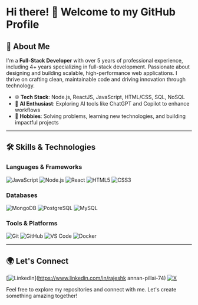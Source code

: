 # Hi there! 👋 Welcome to my GitHub Profile

## 🌟 About Me
I'm a **Full-Stack Developer** with over 5 years of professional experience, including 4+ years specializing in full-stack development. Passionate about designing and building scalable, high-performance web applications. I thrive on crafting clean, maintainable code and driving innovation through technology.

- 🌐 **Tech Stack**: Node.js, ReactJS, JavaScript, HTML/CSS, SQL, NoSQL
- 🤖 **AI Enthusiast**: Exploring AI tools like ChatGPT and Copilot to enhance workflows
- 🚀 **Hobbies**: Solving problems, learning new technologies, and building impactful projects

---

## 🛠️ Skills & Technologies

### **Languages & Frameworks**
![JavaScript](https://img.shields.io/badge/JavaScript-F7DF1E?style=for-the-badge&logo=javascript&logoColor=black)
![Node.js](https://img.shields.io/badge/Node.js-339933?style=for-the-badge&logo=node.js&logoColor=white)
![React](https://img.shields.io/badge/React-61DAFB?style=for-the-badge&logo=react&logoColor=black)
![HTML5](https://img.shields.io/badge/HTML5-E34F26?style=for-the-badge&logo=html5&logoColor=white)
![CSS3](https://img.shields.io/badge/CSS3-1572B6?style=for-the-badge&logo=css3&logoColor=white)

### **Databases**
![MongoDB](https://img.shields.io/badge/MongoDB-47A248?style=for-the-badge&logo=mongodb&logoColor=white)
![PostgreSQL](https://img.shields.io/badge/PostgreSQL-336791?style=for-the-badge&logo=postgresql&logoColor=white)
![MySQL](https://img.shields.io/badge/MySQL-4479A1?style=for-the-badge&logo=mysql&logoColor=white)

### **Tools & Platforms**
![Git](https://img.shields.io/badge/Git-F05032?style=for-the-badge&logo=git&logoColor=white)
![GitHub](https://img.shields.io/badge/GitHub-181717?style=for-the-badge&logo=github&logoColor=white)
![VS Code](https://img.shields.io/badge/VS%20Code-007ACC?style=for-the-badge&logo=visual-studio-code&logoColor=white)
![Docker](https://img.shields.io/badge/Docker-2496ED?style=for-the-badge&logo=docker&logoColor=white)

---

## 🌍 Let's Connect

[![LinkedIn](https://img.shields.io/badge/LinkedIn-0077B5?style=for-the-badge&logo=linkedin&logoColor=white)](https://www.linkedin.com/in/rajeshk
 annan-pillai-74)
 [![X](https://img.shields.io/badge/X-000000?style=for-the-badge&logo=x&logoColor=white)](https://x.com/rajeshpillai14)

Feel free to explore my repositories and connect with me. Let's create something amazing together!
